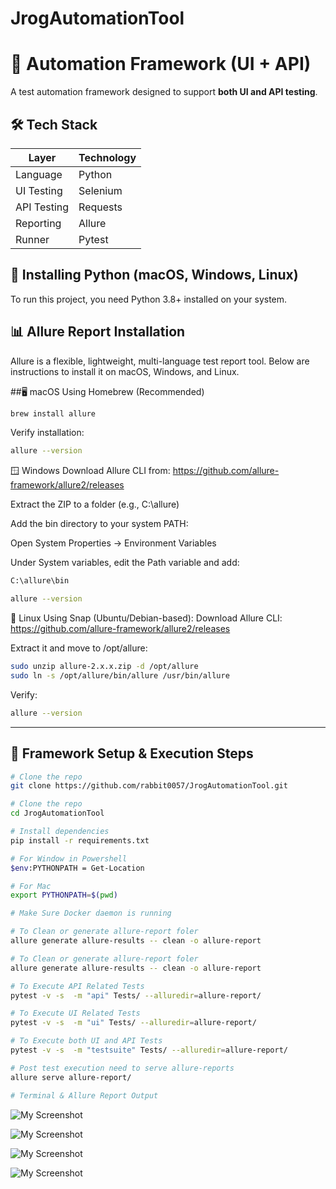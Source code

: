 # JrogAutomationTool

# 🔄 Automation Framework (UI + API)

A test automation framework designed to support **both UI and API testing**.

## 🛠️ Tech Stack

| Layer      | Technology                       |
|------------|----------------------------------|
| Language   | Python                           |
| UI Testing | Selenium                         |
| API Testing| Requests                         |
| Reporting  | Allure                           |
| Runner     | Pytest                           |

## 🐍 Installing Python (macOS, Windows, Linux)
To run this project, you need Python 3.8+ installed on your system.

## 📊 Allure Report Installation
Allure is a flexible, lightweight, multi-language test report tool. Below are instructions to install it on macOS, Windows, and Linux.

##🖥 macOS
Using Homebrew (Recommended)
```bash
brew install allure
```
Verify installation:
```bash
allure --version
```
🪟 Windows
Download Allure CLI from:
https://github.com/allure-framework/allure2/releases

Extract the ZIP to a folder (e.g., C:\allure)

Add the bin directory to your system PATH:

Open System Properties → Environment Variables

Under System variables, edit the Path variable and add:
```bash
C:\allure\bin
```
```bash
allure --version
```
🐧 Linux
Using Snap (Ubuntu/Debian-based):
Download Allure CLI:
https://github.com/allure-framework/allure2/releases

Extract it and move to /opt/allure:

```bash
sudo unzip allure-2.x.x.zip -d /opt/allure
sudo ln -s /opt/allure/bin/allure /usr/bin/allure
```
Verify:
```bash
allure --version
```

---

## 📁 Framework Setup & Execution Steps
```bash
# Clone the repo
git clone https://github.com/rabbit0057/JrogAutomationTool.git
```
```bash
# Clone the repo
cd JrogAutomationTool
```
```bash
# Install dependencies
pip install -r requirements.txt
```
```bash
# For Window in Powershell
$env:PYTHONPATH = Get-Location
```
```bash
# For Mac 
export PYTHONPATH=$(pwd)
```
```bash
# Make Sure Docker daemon is running  
```
```bash
# To Clean or generate allure-report foler 
allure generate allure-results -- clean -o allure-report
```

```bash
# To Clean or generate allure-report foler 
allure generate allure-results -- clean -o allure-report
```
```bash
# To Execute API Related Tests
pytest -v -s  -m "api" Tests/ --alluredir=allure-report/
```
```bash
# To Execute UI Related Tests
pytest -v -s  -m "ui" Tests/ --alluredir=allure-report/
```
```bash
# To Execute both UI and API Tests
pytest -v -s  -m "testsuite" Tests/ --alluredir=allure-report/
```
```bash
# Post test execution need to serve allure-reports
allure serve allure-report/
```

```bash
# Terminal & Allure Report Output
```
![My Screenshot](https://drive.google.com/uc?export=view&id=1vTZZKJm5eazft1ip9yJ-au5ShOTYLU_m)

![My Screenshot](https://drive.google.com/uc?export=view&id=1LQ1RU97qByUAN6Afn6gh9mACgygf5O8p)

![My Screenshot](https://drive.google.com/uc?export=view&id=1uAlL2ztnUmD_1XA3w4TBYWF7ACo4kDX7)

![My Screenshot](https://drive.google.com/uc?export=view&id=1Ky5fzs8JGGBbOr5mCeIpn2pQXAgkySoY)










